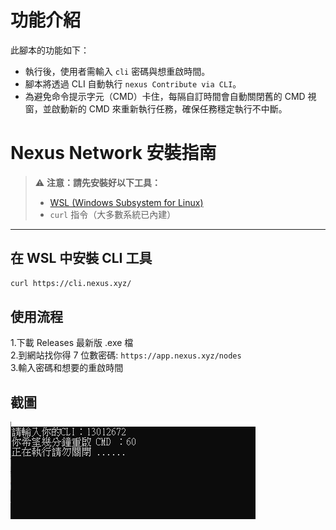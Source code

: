# 功能介紹

此腳本的功能如下：

- 執行後，使用者需輸入 `cli` 密碼與想重啟時間。
- 腳本將透過 CLI 自動執行 `nexus Contribute via CLI`。
- 為避免命令提示字元（CMD）卡住，每隔自訂時間會自動關閉舊的 CMD 視窗，並啟動新的 CMD 來重新執行任務，確保任務穩定執行不中斷。

# Nexus Network 安裝指南

> ⚠️ **注意：請先安裝好以下工具：**
> 
> - [WSL (Windows Subsystem for Linux)](https://learn.microsoft.com/zh-tw/windows/wsl/install)
> - `curl` 指令（大多數系統已內建）

---

## 在 WSL 中安裝 CLI 工具

```bash
curl https://cli.nexus.xyz/ 
```

## 使用流程

1.下載 Releases 最新版 .exe 檔   
2.到網站找你得 7 位數密碼: `https://app.nexus.xyz/nodes`    
3.輸入密碼和想要的重啟時間  

## 截圖
![alt text](image.png)


